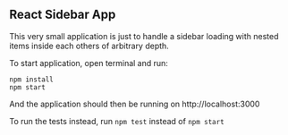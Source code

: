 ## React Sidebar App

This very small application is just to handle a sidebar loading with nested items inside each others of arbitrary depth.

To start application, open terminal and run:

```
npm install
npm start
```

And the application should then be running on http://localhost:3000  

To run the tests instead, run `npm test` instead of `npm start`